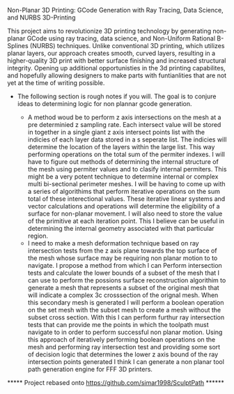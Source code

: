 Non-Planar 3D Printing: GCode Generation with Ray Tracing, Data Science, and NURBS
3D-Printing

This project aims to revolutionize 3D printing technology by generating non-planar GCode using ray tracing, data science, and Non-Uniform Rational B-Splines (NURBS) techniques. 
Unlike conventional 3D printing, which utilizes planar layers, our approach creates smooth, curved layers, resulting in a 
higher-quality 3D print with better surface finishing and increased structural integrity. Opening up additional opportunisties in the 3d printing 
capabilites, and hopefully allowing designers to make parts with funtianlities that are not yet at the time of writing possible. 



- The following section is rough notes if you will. The goal is to conjure ideas to determining logic for non plannar gcode generation.

  - A method woud be to perform z axis intersections on the mesh at a pre determinied z sampling rate. 
  Each intersect value will be stored in together in a single giant z axis intersect points list with the indicies of each layer data stored in a s
  seperate list. The indicies will determine the location of the layers within the large list. This way performing operations on the  total
  sum of the permiter indexes. I will have to figure out methods of determining the internal structure of the mesh using permiter values 
  and to clasify internal permiters. This might be a very potent technique to determine internal or complex multi bi-sectional perimeter meshes.
  I will be having to come up with a series of algorithims that perform iterative operations on the sum total of these interectional values. 
  These iterative linear systems and vector calculations and operations will determine the eligibility of a surface for non-planar movement.
  I will also need to store the value of the primitive at each iteration point. This I believe can be useful in determining the internal 
  geometry associated with that particular region. 
  - I need to make a mesh deformation technique based on ray intersection tests from the z axis plane towards the top surface of the mesh whose surface
  may be requiring non planar motion to to navigate. I propose a method from which I can Perform intersection tests and calculate the lower bounds of a
  subset of the mesh that I can use to perform the possions surface reconstruction algorithim to generate a mesh that represents
  a subset of the original mesh that will indicate a complex 3c crosssection of the orignal mesh. When this secondary mesh is generated I will 
  perform a boolean operation on the set mesh with the subset mesh to create a mesh without the subset cross section. With this I can perform 
  furthur ray intersection tests that can provide me the points in which the toolpath must navigate to in order to perform successful non planar 
  motion. Using this approach of iteratively performing boolean operations on the mesh and performing ray intersection test and providing
  some sort of decision logic that determines the lower z axis bound of the ray intersection points generated I think I can generate a non 
  planar tool path generation engine for FFF 3D printers. 
  
***** Project rebased onto https://github.com/simar1998/SculptPath ******
